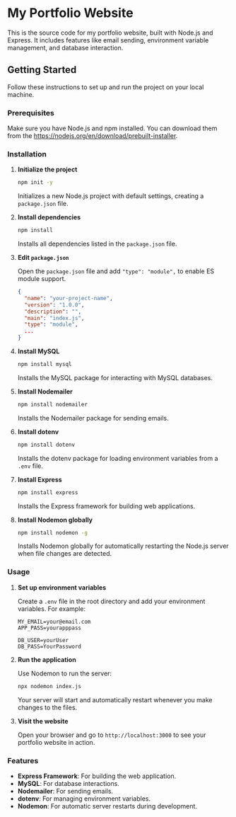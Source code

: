 
# My Portfolio Website

This is the source code for my portfolio website, built with Node.js and Express. It includes features like email sending, environment variable management, and database interaction.

## Getting Started

Follow these instructions to set up and run the project on your local machine.

### Prerequisites

Make sure you have Node.js and npm installed. You can download them from the https://nodejs.org/en/download/prebuilt-installer.

### Installation


1. **Initialize the project**
   ```sh
   npm init -y
   ```
   Initializes a new Node.js project with default settings, creating a `package.json` file.

2. **Install dependencies**
   ```sh
   npm install
   ```
   Installs all dependencies listed in the `package.json` file.

3. **Edit `package.json`**

   Open the `package.json` file and add `"type": "module",` to enable ES module support.
   ```json
   {
     "name": "your-project-name",
     "version": "1.0.0",
     "description": "",
     "main": "index.js",
     "type": "module",
     ...
   }
   ```

4. **Install MySQL**
   ```sh
   npm install mysql
   ```
   Installs the MySQL package for interacting with MySQL databases.

5. **Install Nodemailer**
   ```sh
   npm install nodemailer
   ```
   Installs the Nodemailer package for sending emails.

6. **Install dotenv**
   ```sh
   npm install dotenv
   ```
   Installs the dotenv package for loading environment variables from a `.env` file.

7. **Install Express**
   ```sh
   npm install express
   ```
   Installs the Express framework for building web applications.

8. **Install Nodemon globally**
   ```sh
   npm install nodemon -g
   ```
   Installs Nodemon globally for automatically restarting the Node.js server when file changes are detected.

### Usage

1. **Set up environment variables**

   Create a `.env` file in the root directory and add your environment variables. For example:
   ```env
   MY_EMAIL=your@email.com
   APP_PASS=yourapppass

   DB_USER=yourUser
   DB_PASS=YourPassword
   ```

2. **Run the application**

   Use Nodemon to run the server:
   ```sh
   npx nodemon index.js
   ```

   Your server will start and automatically restart whenever you make changes to the files.

3. **Visit the website**

   Open your browser and go to `http://localhost:3000` to see your portfolio website in action.

### Features

- **Express Framework**: For building the web application.
- **MySQL**: For database interactions.
- **Nodemailer**: For sending emails.
- **dotenv**: For managing environment variables.
- **Nodemon**: For automatic server restarts during development.


